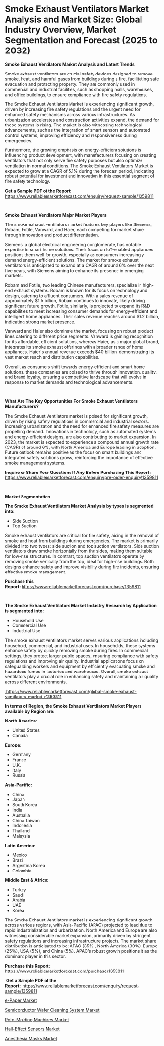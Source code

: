 <p><h1>Smoke Exhaust Ventilators Market Analysis and Market Size: Global Industry Overview, Market Segmentation and Forecast (2025 to 2032)</h1></p><p><strong>Smoke Exhaust Ventilators Market Analysis and Latest Trends</strong></p>
<p><p>Smoke exhaust ventilators are crucial safety devices designed to remove smoke, heat, and harmful gases from buildings during a fire, facilitating safe evacuation and protecting property. They are commonly used in commercial and industrial facilities, such as shopping malls, warehouses, and office buildings, to ensure compliance with fire safety regulations.</p><p>The Smoke Exhaust Ventilators Market is experiencing significant growth, driven by increasing fire safety regulations and the urgent need for enhanced safety mechanisms across various infrastructures. As urbanization accelerates and construction activities expand, the demand for these systems is rising. The market is also witnessing technological advancements, such as the integration of smart sensors and automated control systems, improving efficiency and responsiveness during emergencies.</p><p>Furthermore, the growing emphasis on energy-efficient solutions is influencing product development, with manufacturers focusing on creating ventilators that not only serve fire safety purposes but also optimize ventilation in normal conditions. The Smoke Exhaust Ventilators Market is expected to grow at a CAGR of 5.1% during the forecast period, indicating robust potential for investment and innovation in this essential segment of fire safety technology.</p></p>
<p><strong>Get a Sample PDF of the Report:&nbsp;</strong> <a href="https://www.reliablemarketforecast.com/enquiry/request-sample/1359811?utm_campaign=1890&utm_medium=2&utm_source=Github&utm_content=ia&utm_term=22032025&utm_id=smoke-exhaust-ventilators">https://www.reliablemarketforecast.com/enquiry/request-sample/1359811</a></p>
<p>&nbsp;</p>
<p><strong>Smoke Exhaust Ventilators Major Market Players</strong></p>
<p><p>The smoke exhaust ventilators market features key players like Siemens, Robam, Fotile, Vanward, and Haier, each competing for market share through innovation and product differentiation.</p><p>Siemens, a global electrical engineering conglomerate, has notable expertise in smart home solutions. Their focus on IoT-enabled appliances positions them well for growth, especially as consumers increasingly demand energy-efficient solutions. The market for smoke exhaust ventilators is anticipated to expand at a CAGR of around 6% over the next five years, with Siemens aiming to enhance its presence in emerging markets.</p><p>Robam and Fotile, two leading Chinese manufacturers, specialize in high-end exhaust systems. Robam is known for its focus on technology and design, catering to affluent consumers. With a sales revenue of approximately $1.5 billion, Robam continues to innovate, likely driving significant future growth. Fotile, similarly, is projected to expand its R&D capabilities to meet increasing consumer demands for energy-efficient and intelligent home appliances. Their sales revenue reaches around $1.2 billion, indicating strong market presence.</p><p>Vanward and Haier also dominate the market, focusing on robust product lines catering to different price segments. Vanward is gaining recognition for its affordable, efficient solutions, whereas Haier, as a major global brand, integrates its smoke exhaust offerings with a broader range of home appliances. Haier's annual revenue exceeds $40 billion, demonstrating its vast market reach and distribution capabilities.</p><p>Overall, as consumers shift towards energy-efficient and smart home solutions, these companies are poised to thrive through innovation, quality, and brand loyalty, ensuring a competitive landscape that will evolve in response to market demands and technological advancements.</p></p>
<p>&nbsp;</p>
<p><strong>What Are The Key Opportunities For Smoke Exhaust Ventilators Manufacturers?</strong></p>
<p><p>The Smoke Exhaust Ventilators market is poised for significant growth, driven by rising safety regulations in commercial and industrial sectors. Increasing urbanization and the need for enhanced fire safety measures are propelling demand. Innovations in technology, such as automated systems and energy-efficient designs, are also contributing to market expansion. In 2023, the market is expected to experience a compound annual growth rate (CAGR) of around 6%, with North America and Europe leading in adoption. Future outlook remains positive as the focus on smart buildings and integrated safety solutions grows, reinforcing the importance of effective smoke management systems.</p></p>
<p><strong>Inquire or Share Your Questions If Any Before Purchasing This Report:</strong> <a href="https://www.reliablemarketforecast.com/enquiry/pre-order-enquiry/1359811?utm_campaign=1890&utm_medium=2&utm_source=Github&utm_content=ia&utm_term=22032025&utm_id=smoke-exhaust-ventilators">https://www.reliablemarketforecast.com/enquiry/pre-order-enquiry/1359811</a></p>
<p>&nbsp;</p>
<p><strong>Market Segmentation</strong></p>
<p><strong>The Smoke Exhaust Ventilators Market Analysis by types is segmented into:</strong></p>
<p><ul><li>Side Suction</li><li>Top Suction</li></ul></p>
<p><p>Smoke exhaust ventilators are critical for fire safety, aiding in the removal of smoke and heat from buildings during emergencies. The market is primarily divided into two types: side suction and top suction ventilators. Side suction ventilators draw smoke horizontally from the sides, making them suitable for low-rise structures. In contrast, top suction ventilators operate by removing smoke vertically from the top, ideal for high-rise buildings. Both designs enhance safety and improve visibility during fire incidents, ensuring effective smoke management.</p></p>
<p><strong>Purchase this Report:&nbsp;</strong><a href="https://www.reliablemarketforecast.com/purchase/1359811?utm_campaign=1890&utm_medium=2&utm_source=Github&utm_content=ia&utm_term=22032025&utm_id=smoke-exhaust-ventilators">https://www.reliablemarketforecast.com/purchase/1359811</a></p>
<p>&nbsp;</p>
<p><strong>The Smoke Exhaust Ventilators Market Industry Research by Application is segmented into:</strong></p>
<p><ul><li>Household Use</li><li>Commercial Use</li><li>Industrial Use</li></ul></p>
<p><p>The smoke exhaust ventilators market serves various applications including household, commercial, and industrial uses. In households, these systems enhance safety by quickly removing smoke during fires. In commercial settings, they protect larger public spaces, ensuring compliance with safety regulations and improving air quality. Industrial applications focus on safeguarding workers and equipment by efficiently evacuating smoke and hazardous fumes in factories and warehouses. Overall, smoke exhaust ventilators play a crucial role in enhancing safety and maintaining air quality across different environments.</p></p>
<p><a href="https://www.reliablemarketforecast.com/global-smoke-exhaust-ventilators-market-r1359811?utm_campaign=1890&utm_medium=2&utm_source=Github&utm_content=ia&utm_term=22032025&utm_id=smoke-exhaust-ventilators">&nbsp;https://www.reliablemarketforecast.com/global-smoke-exhaust-ventilators-market-r1359811</a></p>
<p><strong>In terms of Region, the Smoke Exhaust Ventilators Market Players available by Region are:</strong></p>
<p>
    <p> <strong> North America: </strong>
        <ul>
            <li>United States</li>
            <li>Canada</li>
        </ul>
        </p> 
    <p> <strong> Europe: </strong>
        <ul>
            <li>Germany</li>
            <li>France</li>
            <li>U.K.</li>
            <li>Italy</li>
            <li>Russia</li>
        </ul>
        </p> 
    <p> <strong> Asia-Pacific: </strong>
        <ul>
            <li>China</li>
            <li>Japan</li>
            <li>South Korea</li>
            <li>India</li>
            <li>Australia</li>
            <li>China Taiwan</li>
            <li>Indonesia</li>
            <li>Thailand</li>
            <li>Malaysia</li>
        </ul>
        </p> 
    <p> <strong> Latin America: </strong>
        <ul>
            <li>Mexico</li>
            <li>Brazil</li>
            <li>Argentina Korea</li>
            <li>Colombia</li>
        </ul>
        </p> 
    <p> <strong> Middle East & Africa: </strong>
        <ul>
            <li>Turkey</li>
            <li>Saudi</li>
            <li>Arabia</li>
            <li>UAE</li>
            <li>Korea</li>
        </ul>
    </p>
    </p>
<p><p>The Smoke Exhaust Ventilators market is experiencing significant growth across various regions, with Asia-Pacific (APAC) projected to lead due to rapid industrialization and urbanization. North America and Europe are also witnessing considerable market expansion, primarily driven by stringent safety regulations and increasing infrastructure projects. The market share distribution is anticipated to be: APAC (35%), North America (30%), Europe (25%), USA (5%), and China (5%). APAC’s robust growth positions it as the dominant player in this sector.</p></p>
<p><strong>Purchase this Report: </strong><a href="https://www.reliablemarketforecast.com/purchase/1359811?utm_campaign=1890&utm_medium=2&utm_source=Github&utm_content=ia&utm_term=22032025&utm_id=smoke-exhaust-ventilators">https://www.reliablemarketforecast.com/purchase/1359811</a></p>
<p>&nbsp;<strong>Get a Sample PDF of the Report:&nbsp;&nbsp;</strong><a href="https://www.reliablemarketforecast.com/enquiry/request-sample/1359811?utm_campaign=1890&utm_medium=2&utm_source=Github&utm_content=ia&utm_term=22032025&utm_id=smoke-exhaust-ventilators">https://www.reliablemarketforecast.com/enquiry/request-sample/1359811</a></p>
<p><strong></strong></p>
<p><p><a href="https://github.com/wantadhagino/Market-Research-Report-List-1/blob/main/e-paper-market.md?utm_campaign=1890&utm_medium=2&utm_source=Github&utm_content=ia&utm_term=22032025&utm_id=smoke-exhaust-ventilators">e-Paper Market</a></p><p><a href="https://github.com/hatlepigna2s/Market-Research-Report-List-1/blob/main/semiconductor-wafer-cleaning-system-market.md?utm_campaign=1890&utm_medium=2&utm_source=Github&utm_content=ia&utm_term=22032025&utm_id=smoke-exhaust-ventilators">Semiconductor Wafer Cleaning System Market</a></p><p><a href="https://github.com/vestadjogile/Market-Research-Report-List-1/blob/main/roto-molding-machines-market.md?utm_campaign=1890&utm_medium=2&utm_source=Github&utm_content=ia&utm_term=22032025&utm_id=smoke-exhaust-ventilators">Roto-Molding Machines Market</a></p><p><a href="https://github.com/stunzkocotpv/Market-Research-Report-List-1/blob/main/hall-effect-sensors-market.md?utm_campaign=1890&utm_medium=2&utm_source=Github&utm_content=ia&utm_term=22032025&utm_id=smoke-exhaust-ventilators">Hall-Effect Sensors Market</a></p><p><a href="https://github.com/lelahokendo/Market-Research-Report-List-1/blob/main/anesthesia-masks-market.md?utm_campaign=1890&utm_medium=2&utm_source=Github&utm_content=ia&utm_term=22032025&utm_id=smoke-exhaust-ventilators">Anesthesia Masks Market</a></p></p>